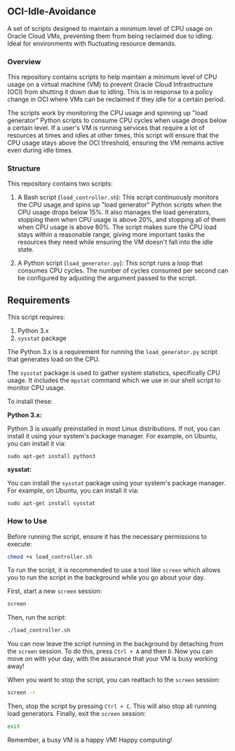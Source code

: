 ## OCI-Idle-Avoidance
A set of scripts designed to maintain a minimum level of CPU usage on Oracle Cloud VMs, preventing them from being reclaimed due to idling. Ideal for environments with fluctuating resource demands.

### Overview
This repository contains scripts to help maintain a minimum level of CPU usage on a virtual machine (VM) to prevent Oracle Cloud Infrastructure (OCI) from shutting it down due to idling. This is in response to a policy change in OCI where VMs can be reclaimed if they idle for a certain period.

The scripts work by monitoring the CPU usage and spinning up "load generator" Python scripts to consume CPU cycles when usage drops below a certain level. If a user's VM is running services that require a lot of resources at times and idles at other times, this script will ensure that the CPU usage stays above the OCI threshold, ensuring the VM remains active even during idle times.

### Structure
This repository contains two scripts: 
1. A Bash script (`load_controller.sh`): This script continuously monitors the CPU usage and spins up "load generator" Python scripts when the CPU usage drops below 15%. It also manages the load generators, stopping them when CPU usage is above 20%, and stopping all of them when CPU usage is above 80%. The script makes sure the CPU load stays within a reasonable range, giving more important tasks the resources they need while ensuring the VM doesn't fall into the idle state. 

2. A Python script (`load_generator.py`): This script runs a loop that consumes CPU cycles. The number of cycles consumed per second can be configured by adjusting the argument passed to the script.

## Requirements

This script requires:

1. Python 3.x
2. `sysstat` package

The Python 3.x is a requirement for running the `load_generator.py` script that generates load on the CPU.

The `sysstat` package is used to gather system statistics, specifically CPU usage. It includes the `mpstat` command which we use in our shell script to monitor CPU usage.

To install these:

**Python 3.x:**

Python 3 is usually preinstalled in most Linux distributions. If not, you can install it using your system's package manager. For example, on Ubuntu, you can install it via:

```
sudo apt-get install python3
```

**sysstat:**

You can install the `sysstat` package using your system's package manager. For example, on Ubuntu, you can install it via:

```
sudo apt-get install sysstat
```

### How to Use
Before running the script, ensure it has the necessary permissions to execute:

```bash
chmod +x load_controller.sh
```

To run the script, it is recommended to use a tool like `screen` which allows you to run the script in the background while you go about your day. 

First, start a new `screen` session:

```bash
screen
```

Then, run the script:

```bash
./load_controller.sh
```

You can now leave the script running in the background by detaching from the `screen` session. To do this, press `Ctrl + A` and then `D`. Now you can move on with your day, with the assurance that your VM is busy working away!

When you want to stop the script, you can reattach to the `screen` session:

```bash
screen -r
```

Then, stop the script by pressing `Ctrl + C`. This will also stop all running load generators. Finally, exit the `screen` session:

```bash
exit
```

Remember, a busy VM is a happy VM! Happy computing!
